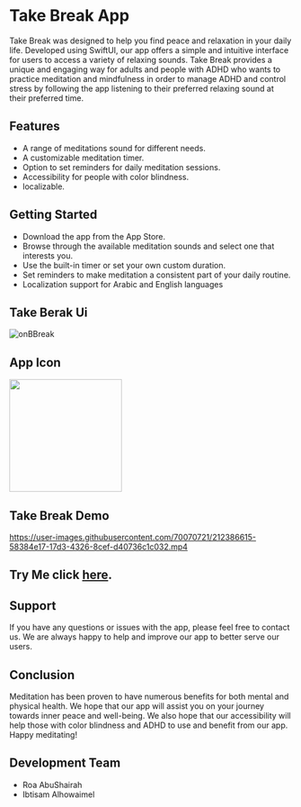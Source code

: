 # Take Break App
Take Break was designed to help you find peace and relaxation in your daily life. Developed using SwiftUI, our app offers a simple and intuitive interface for users to access a variety of relaxing sounds. 
Take Break provides a unique and engaging way for adults and people with ADHD who wants to practice meditation and mindfulness  in order to manage ADHD and control stress by following the app listening to their preferred relaxing sound at their preferred time.






## Features

* A range of meditations sound for different needs.
* A customizable meditation timer.
* Option to set reminders for daily meditation sessions.
* Accessibility for people with color blindness.
* localizable.

## Getting Started

* Download the app from the App Store. 
* Browse through the available meditation sounds and select one that interests you.
* Use the built-in timer or set your own custom duration.
* Set reminders to make meditation a consistent part of your daily routine.
* Localization support for Arabic and English languages
## Take Berak Ui

![onBBreak](https://user-images.githubusercontent.com/70070721/212376702-b15934f7-f445-4dd3-aee8-3b34cb93cb37.png)
## App Icon
<img src="https://user-images.githubusercontent.com/70070721/212329813-3316a5ad-59e2-489b-9e2e-c206e1bd33a6.png" width="200"> 







## Take Break Demo
https://user-images.githubusercontent.com/70070721/212386615-58384e17-17d3-4326-8cef-d40736c1c032.mp4



## Try Me click [here](https://apps.apple.com/sa/app/take-break/id1665129703).


## Support

If you have any questions or issues with the app, please feel free to contact us. We are always happy to help and improve our app to better serve our users.


## Conclusion

Meditation has been proven to have numerous benefits for both mental and physical health. We hope that our app will assist you on your journey towards inner peace and well-being. We also hope that our accessibility  will help those with color blindness and ADHD to use and benefit from our app. 
Happy meditating!

## Development Team
 * Roa AbuShairah
 * Ibtisam Alhowaimel


 



